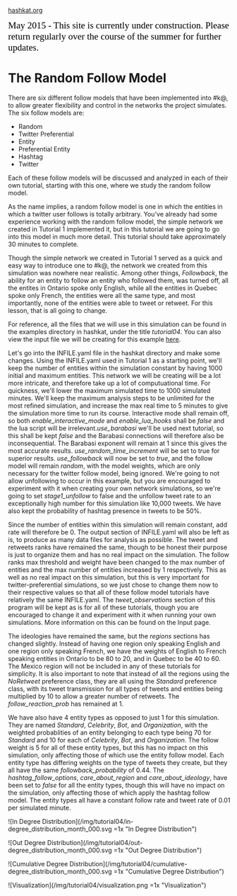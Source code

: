 [hashkat.org](http://hashkat.org)

<span style="color:black; font-family:Georgia; font-size:1.5em;">May 2015 - This site is currently under construction. Please return regularly over the course of the summer for further updates. </span>

# The Random Follow Model

There are six different follow models that have been implemented into #k@, to allow greater flexibility and control in the networks the project simulates.
The six follow models are:

* Random
* Twitter Preferential
* Entity
* Preferential Entity
* Hashtag
* Twitter

Each of these follow models will be discussed and analyzed in each of their own tutorial, starting with this one, where we study the random follow model.

As the name implies, a random follow model is one in which the entities in which a twitter user follows is totally arbitrary.
You've already had some experience working with the random follow model, the simple network we created in Tutorial 1 implemented it,
but in this tutorial we are going to go into this model in much more detail. This tutorial should take approximately 30 minutes to complete.

Though the simple network we created in Tutorial 1 served as a quick and easy way to introduce one to #k@, the network we created from this
simulation was nowhere near realistic. Among other things, *Followback*, the ability for an entity to follow an entity who followed them,
was turned off, all the entites in Ontario spoke only English, while all the entities in Quebec spoke only
French, the entities were all the same type, and most importantly, none of the entities were able to tweet or retweet. For this lesson,
that is all going to change.

For reference, all the files that we will use in this simulation can be found in the examples directory in hashkat, under the title *tutorial04*.
You can also view the input file we will be creating for this example [here](https://github.com/hashkat/hashkat/blob/master/examples/tutorial04/INFILE.yaml).

Let's go into the INFILE.yaml file in the hashkat directory and make some changes. Using the INFILE.yaml used in Tutorial 1 as a starting point,
we'll keep the number of entities within the
simulation constant by having 1000 initial and maximum entities. This network we will be creating will be a lot more intricate,
and therefore take up a lot of computuational time. For quickness, we'll lower the maximum simulated time to 1000 simulated minutes.
We'll keep the maximum analysis steps to be unlimited for the most refined simulation, and increase the max real time to 5 minutes
to give the simulation more time to run its course. Interactive mode shall remain off, so both *enable_interactive_mode* and
*enable_lua_hooks* shall be *false* and the lua script will be irrelevant.*use_barabasi* we'll be used next tutorial,
so this shall be kept *false* and the Barabasi connections will therefore also be inconsequential.
The Barabasi exponent will remain at 1 since this gives the most accurate results. *use_random_time_increment* will be set to true
for superior results. *use_followback* will now be set to *true*, and the follow model will remain *random*, with the model weights,
which are only necessary for the twitter follow model, being ignored. We're going to not allow unfollowing to occur in this example,
but you are encouraged to experiment with it when creating your own network simulations, so we're going to set *stage1_unfollow* to false
and the unfollow tweet rate to an exceptionally high number for this simulation like 10,000 tweets.
We have also kept the probability of hashtag presence in tweets to be 50%.

Since the number of entities within this simulation will remain constant, add rate will therefore be 0. The output section of INFILE.yaml
will also be left as is, to produce as many data files for analysis as possible. The tweet and retweets ranks have remained the same,
though to be honest their purpose is just to organize them and has no real impact on the simulation. The follow ranks max threshold
and weight have been changed to the max number of entities and the max number of entities increased by 1 respectively. This as well as
no real impact on this simulation, but this is very important for twitter-preferential simulations, so we just chose to change them now
to their respective values so that all of these follow model tutorials have relatively the same INFILE.yaml. The *tweet_observations*
section of this program will be kept as is for all of these tutorials, though you are encouraged to change it and experiment with it
when running your own simulations. More information on this can be found on the Input page.

The ideologies have remained the same, but the *regions* sections has changed slightly. Instead of having one region only speaking
English and one region only speaking French, we have the weights of English to French speaking entities in Ontario to be 80 to 20,
and in Quebec to be 40 to 60. The Mexico region will not be included in any of these tutorials for simplicity. It is also important to
note that instead of all the regions using the *NoRetweet* preference class, they are all using the *Standard* preference class, with
its tweet transmission for all types of tweets and entities being multiplied by 10 to allow a greater number of retweets.
The *follow_reaction_prob* has remained at 1.

We have also have 4 entity types as opposed to just 1 for this simulation. They are named *Standard*, *Celebrity*, *Bot*,
and *Organization*, with the weighted probablities of an entity belonging to each type being 70 for *Standard* and 10 for each of
*Celebrity*, *Bot*, and *Organization*. The follow weight is 5 for all of these entity types, but this has no impact on this simulation,
only affecting those of which use the entity follow model. Each entity type has differing weights on the type of tweets they create,
but they all have the same *followback_probability* of 0.44. The *hashtag_follow_options*, *care_about_region* and *care_about_ideology*,
have been set to *false* for all the entity types, though this will have no impact on the simulation, only affecting those of which
apply the hashtag follow model. The entity types all have a constant follow rate and tweet rate of 0.01 per simulated minute.

![In Degree Distribution](/img/tutorial04/in-degree_distribution_month_000.svg =1x  "In Degree Distribution")

![Out Degree Distribution](/img/tutorial04/out-degree_distribution_month_000.svg =1x  "Out Degree Distribution")

![Cumulative Degree Distribution](/img/tutorial04/cumulative-degree_distribution_month_000.svg =1x  "Cumulative Degree Distribution")

![Visualization](/img/tutorial04/visualization.png =1x  "Visualization")

